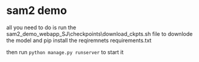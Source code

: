 # sam2 demo
all you need to do is run the sam2_demo_webapp_SJ\checkpoints\download_ckpts.sh file to downlode the model
and pip install the reqiremnets requirements.txt

then run ```python manage.py runserver``` to start it 
